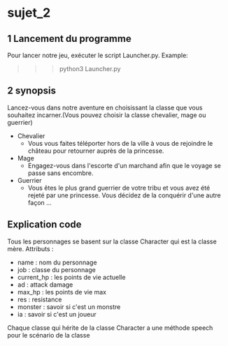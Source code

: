 # sujet_2
## 1 Lancement du programme
Pour lancer notre jeu, exécuter le script Launcher.py.
Example:
>>> python3 Launcher.py

## 2 synopsis
Lancez-vous dans notre aventure en choisissant la classe que vous souhaitez
incarner.(Vous pouvez choisir la classe chevalier, mage ou guerrier)
- Chevalier
  - Vous vous faites téléporter hors de la ville à vous de rejoindre le château pour retourner auprès de la princesse.
- Mage
  - Engagez-vous dans l'escorte d'un marchand afin que le voyage se passe sans encombre.
- Guerrier
  - Vous êtes le plus grand guerrier de votre tribu et vous avez été rejeté par une princesse. Vous décidez de la conquérir d'une autre façon ...

## Explication code
Tous les personnages se basent sur la classe Character qui est la classe mère. 
Attributs :
- name : nom du personnage
- job : classe du personnage
- current_hp : les points de vie actuelle
- ad : attack damage
- max_hp : les points de vie max
- res : resistance
- monster : savoir si c'est un monstre
- ia : savoir si c'est un joueur

Chaque classe qui hérite de la classe Character a une méthode speech pour le scénario de la classe
